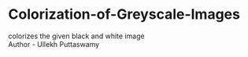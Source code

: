 # Colorization-of-Greyscale-Images
colorizes the given black and white image<br>
Author - Ullekh Puttaswamy
